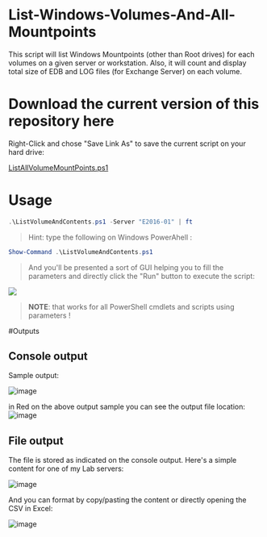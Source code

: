 # List-Windows-Volumes-And-All-Mountpoints
This script will list Windows Mountpoints (other than Root drives) for each volumes on a given server or workstation. Also, it will count and display total size of EDB and LOG files (for Exchange Server) on each volume.

# Download the current version of this repository here

Right-Click and chose "Save Link As" to save the current script on your hard drive:

[ListAllVolumeMountPoints.ps1](https://raw.githubusercontent.com/SammyKrosoft/List-Windows-Volumes-And-All-Mountpoints/main/ListAllVolumeMountPoints.ps1)

# Usage

```powershell
.\ListVolumeAndContents.ps1 -Server "E2016-01" | ft
```

> Hint: type the following on Windows PowerAhell :

```powershell
Show-Command .\ListVolumeAndContents.ps1
```

>And you'll be presented a sort of GUI helping you to fill the parameters and directly click the "Run" button to execute the script:

![](https://user-images.githubusercontent.com/33433229/119191132-40a88980-ba4c-11eb-8d96-bdcf4313c2f8.png)


>**NOTE**: that works for all PowerShell cmdlets and scripts using parameters !

#Outputs

## Console output

Sample output:

![image](https://user-images.githubusercontent.com/33433229/119164649-a421bf80-ba2a-11eb-8fa2-9d1a834af576.png)


in Red on the above output sample you can see the output file location:
![image](https://user-images.githubusercontent.com/33433229/119164854-d501f480-ba2a-11eb-9975-3bad028f8855.png)

## File output

The file is stored as indicated on the console output. Here's a simple content for one of my Lab servers:

![image](https://user-images.githubusercontent.com/33433229/119180328-28317280-ba3e-11eb-80f0-499977d91eb6.png)

And you can format by copy/pasting the content or directly opening the CSV in Excel:

![image](https://user-images.githubusercontent.com/33433229/119181179-3c29a400-ba3f-11eb-98e4-b431a74257cc.png)
